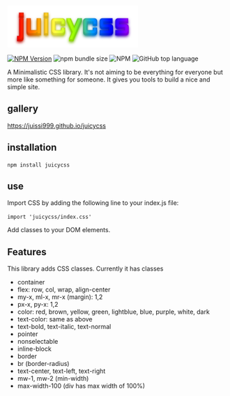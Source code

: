 ![juicycss](juicycss_aldrich.png)

[![NPM Version](https://img.shields.io/npm/v/juicycss.svg)](https://www.npmjs.com/package/juicycss)
![npm bundle size](https://img.shields.io/bundlephobia/min/juicycss)
![NPM](https://img.shields.io/npm/l/juicycss)
![GitHub top language](https://img.shields.io/github/languages/top/juissi999/juicycss)

A Minimalistic CSS library. It's not aiming to be everything for everyone but more like something for someone. It gives you tools to build a nice and simple site.

## gallery
https://juissi999.github.io/juicycss

## installation
`npm install juicycss`

## use
Import CSS by adding the following line to your index.js file:

`import 'juicycss/index.css'`

Add classes to your DOM elements.

## Features
This library adds CSS classes. Currently it has classes

* container
* flex: row, col, wrap, align-center
* my-x, ml-x, mr-x (margin): 1,2
* px-x, py-x: 1,2
* color: red, brown, yellow, green, lightblue, blue, purple, white, dark
* text-color: same as above
* text-bold, text-italic, text-normal
* pointer
* nonselectable
* inline-block
* border
* br (border-radius)
* text-center, text-left, text-right
* mw-1, mw-2 (min-width)
* max-width-100 (div has max width of 100%)
